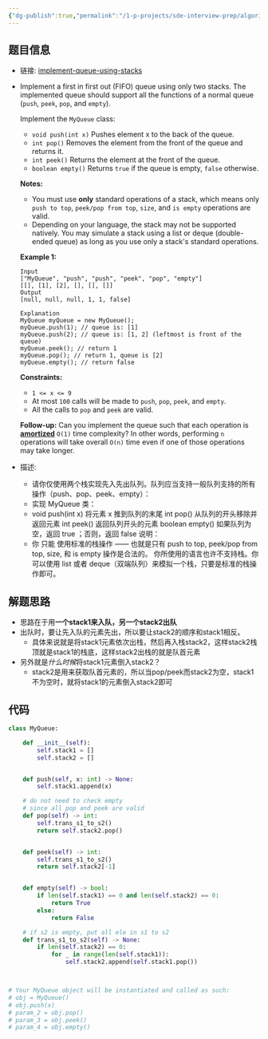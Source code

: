 ```yaml
---
{"dg-publish":true,"permalink":"/1-p-projects/sde-interview-prep/algorithms/leetcode/232-implement-queue-using-stacks/","tags":["Leetcode/Easy","Leetcode/代码随想录"],"noteIcon":"1"}
---
```


## 题目信息

- 链接: [implement-queue-using-stacks](https://leetcode.cn/problems/implement-queue-using-stacks/)
- Implement a first in first out (FIFO) queue using only two stacks. The implemented queue should support all the functions of a normal queue (`push`, `peek`, `pop`, and `empty`).
  
  Implement the `MyQueue` class:

	-   `void push(int x)` Pushes element x to the back of the queue.
	-   `int pop()` Removes the element from the front of the queue and returns it.
	-   `int peek()` Returns the element at the front of the queue.
	-   `boolean empty()` Returns `true` if the queue is empty, `false` otherwise.
	
	**Notes:**
	
	-   You must use **only** standard operations of a stack, which means only `push to top`, `peek/pop from top`, `size`, and `is empty` operations are valid.
	-   Depending on your language, the stack may not be supported natively. You may simulate a stack using a list or deque (double-ended queue) as long as you use only a stack's standard operations.
	
	**Example 1:**
	
	```
	Input
	["MyQueue", "push", "push", "peek", "pop", "empty"]
	[[], [1], [2], [], [], []]
	Output
	[null, null, null, 1, 1, false]
	
	Explanation
	MyQueue myQueue = new MyQueue();
	myQueue.push(1); // queue is: [1]
	myQueue.push(2); // queue is: [1, 2] (leftmost is front of the queue)
	myQueue.peek(); // return 1
	myQueue.pop(); // return 1, queue is [2]
	myQueue.empty(); // return false
	
	```
	
	**Constraints:**
	
	-   `1 <= x <= 9`
	-   At most `100` calls will be made to `push`, `pop`, `peek`, and `empty`.
	-   All the calls to `pop` and `peek` are valid.
	
	**Follow-up:** Can you implement the queue such that each operation is **[amortized](https://en.wikipedia.org/wiki/Amortized_analysis)** `O(1)` time complexity? In other words, performing `n` operations will take overall `O(n)` time even if one of those operations may take longer.

- 描述:
	- 请你仅使用两个栈实现先入先出队列。队列应当支持一般队列支持的所有操作（push、pop、peek、empty）：
	- 实现 MyQueue 类：
	- void push(int x) 将元素 x 推到队列的末尾
	  int pop() 从队列的开头移除并返回元素
	  int peek() 返回队列开头的元素
	  boolean empty() 如果队列为空，返回 true ；否则，返回 false
	  说明：
	- 你 只能 使用标准的栈操作 —— 也就是只有 push to top, peek/pop from top, size, 和 is empty 操作是合法的。
	  你所使用的语言也许不支持栈。你可以使用 list 或者 deque（双端队列）来模拟一个栈，只要是标准的栈操作即可。

## 解题思路

- 思路在于用**一个stack1来入队，另一个stack2出队**
- 出队时，要让先入队的元素先出，所以要让stack2的顺序和stack1相反。
	- 具体来说就是将stack1元素依次出栈，然后再入栈stack2，这样stack2栈顶就是stack1的栈底，这样stack2出栈的就是队首元素
- 另外就是*什么时候*将stack1元素倒入stack2？
	- stack2是用来获取队首元素的，所以当pop/peek而stack2为空，stack1不为空时，就将stack1的元素倒入stack2即可

## 代码

```python
class MyQueue:

    def __init__(self):
        self.stack1 = []
        self.stack2 = []


    def push(self, x: int) -> None:
        self.stack1.append(x)

	# do not need to check empty 
	# since all pop and peek are valid
    def pop(self) -> int:
        self.trans_s1_to_s2()
        return self.stack2.pop()


    def peek(self) -> int:
        self.trans_s1_to_s2()
        return self.stack2[-1]


    def empty(self) -> bool:
        if len(self.stack1) == 0 and len(self.stack2) == 0:
            return True
        else:
            return False

	# if s2 is empty, put all ele in s1 to s2
    def trans_s1_to_s2(self) -> None:
        if len(self.stack2) == 0:
            for _ in range(len(self.stack1)):
                self.stack2.append(self.stack1.pop())



# Your MyQueue object will be instantiated and called as such:
# obj = MyQueue()
# obj.push(x)
# param_2 = obj.pop()
# param_3 = obj.peek()
# param_4 = obj.empty()
```